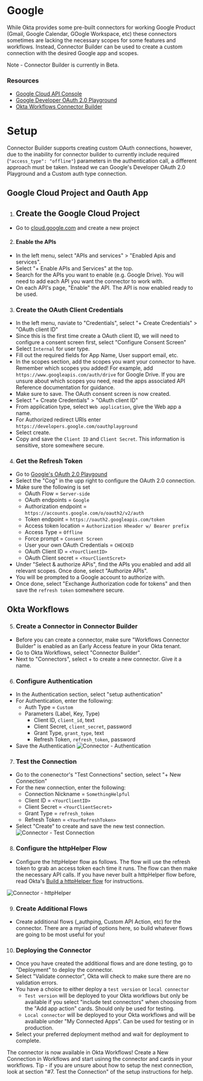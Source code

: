 # Google
While Okta provides some pre-built connectors for working Google Product (Gmail, Google Calendar, GOogle Workspace, etc) these connectors sometimes are lacking the necessary scopes for some features and workflows. Instead, Connector Builder can be used to create a custom connection with the desired Google app and scopes.

Note - Connector Builder is currently in Beta. 

### Resources
* [Google Cloud API Console](https://console.cloud.google.com/apis/dashboard)
* [Google Developer OAuth 2.0 Playground](https://developers.google.com/oauthplayground/)
* [Okta Workflows Connector Builder](https://help.okta.com/wf/en-us/Content/Topics/Workflows/connector-builder/connector-builder.htm)

# Setup
Connector Builder supports creating custom OAuth connections, however, due to the inability for connector builder to currently include required (`"access_type": "offline"`) parameters in the authentication call, a different approach must be taken. Instead we can Google's Developer OAuth 2.0 Playground and a Custom auth type connection.

## Google Cloud Project and Oauth App

1. ## Create the Google Cloud Project
* Go to [cloud.google.com](https://console.cloud.google.com/) and create a new project 

2. #### Enable the APIs
* In the left menu, select "APIs and services" > "Enabled Apis and services". 
* Select "+ Enable APIs and Services" at the top.
* Search for the APIs you want to enable (e.g. Google Drive). You will need to add each API you want the connector to work with.
* On each API's page, "Enable" the API. The API is now enabled ready to be used.

3. ### Create the OAuth Client Credentials
* In the left menu, naviate to "Credentials", select "+ Create Credentials" > "OAuth client ID"
* Since this is the first time create a OAuth client ID, we will need to configure a consent screen first, select "Configure Consent Screen"
* Select `Internal` for user type.
* Fill out the required fields for App Name, User support email, etc.
* In the scopes section, add the scopes you want your connector to have. Remember which scopes you added! For example, add `https://www.googleapis.com/auth/drive` for Google Drive.  If you are unsure about which scopes you need, read the apps associated API Reference documentation for guidance. 
* Make sure to save. The OAuth consent screen is now created.
* Select "+ Create Credentials" >  "OAuth client ID"
* From application type, select `Web application`, give the Web app a name.
* For Authorized redirect URIs enter `https://developers.google.com/oauthplayground`
* Select create.
* Copy and save the `Client ID` and `Client Secret`. This information is sensitive, store somewhere secure.

4. ### Get the Refresh Token
* Go to [Google's OAuth 2.0 Playgound](https://developers.google.com/oauthplayground/)
* Select the "Cog" in the upp right to configure the OAuth 2.0 connection.
* Make sure the following is set
    * OAuth Flow = `Server-side`
    * OAuth endpoints = `Google`
    * Authorization endpoint = `https://accounts.google.com/o/oauth2/v2/auth`
    * Token endpoint = `https://oauth2.googleapis.com/token`
    * Access token location = `Authorization Hheader w/ Bearer prefix`
    * Access Type = `Offline`
    * Force prompt = `Consent Screen`
    * User your own OAuth Credentials = `CHECKED`
    * OAuth Client ID = `<YourClientID>`
    * OAuth Client secret = `<YourClientScret>`
* Under "Select & authorize APis", find the APIs you enabled and add all relevant scopes. Once done, select "Authorize APIs".
* You will be prompted to a Google account to authorize with.
* Once done, select "Exchange Authorization code for tokens" and then save the `refresh token` somewhere secure.

## Okta Workflows

5. ### Create a Connector in Connector Builder
* Before you can create a connector, make sure "Workflows Connector Builder" is enabled as an Early Access feature in your Okta tenant.
* Go to Okta Workflows, select "Connector Builder".
* Next to "Connectors", select + to create a new connector. Give it a name.

6. ### Configure Authentication
* In the Authentication section, select "setup authentication"
* For Authentication, enter the following:
    * Auth Type = `Custom`
    * Parameters (Label, Key, Type)
        * Client ID, `client_id`, text
        * Client Secret, `client_secret`, password
        * Grant Type, `grant_type`, text
        * Refresh Token, `refresh_token`, password
* Save the Authentication
![Connector - Authentication](/Connectors/Google/Connector%20-%20Authentication.png)

7. ### Test the Connection
* Go to the conenector's "Test Connections" section, select "+ New Connection"
* For the new connection, enter the following:
    * Connection Nickname = `SomethingHelpful`
    * Client ID = `<YourClientID>`
    * Client Secret = `<YourClientSecret>`
    * Grant Type = `refresh_token`
    * Refresh Token = `<YourRefreshToken>`
* Select "Create" to create and save the new test connection.
![Connector - Test Connection](/Connectors/Google/Connector%20-%20Test%20Connection.png)

8. ### Configure the httpHelper Flow
* Configure the httpHelper flow as follows. The flow will use the refresh token to grab an access token each time it runs. The flow can then make the necessary API calls. If you have never built a httpHelper flow before, read Okta's [Build a httpHelper flow](https://help.okta.com/wf/en-us/Content/Topics/Workflows/connector-builder/capia-httphelper.htm) for instructions.

![Connector - httpHelper](/Connectors/Google/Connector%20-%20httpHelper.png)

9. ### Create Additional Flows
* Create additional flows (_authping, Custom API Action, etc) for the connector. There are a myriad of options here, so build whatever flows are going to be most useful for you!

10. ### Deploying the Connector
* Once you have created the additional flows and are done testing, go to "Deployment" to deploy the connector.
* Select "Validate connector", Okta will check to make sure there are no validation errors.
* You have a choice to either deploy a `test version` or `local connector`
    * `Test version` will be deployed to your Okta workflows but only be available if you select "include test connectors" when choosing from the "Add app action" cards. Should only be used for testing.
    * `Local connector` will be deployed to your Okta workflows and will be available under "My Connected Apps". Can be used for testing or in production.
* Select your preferred deployment method and wait for deployment to complete.

The connector is now available in Okta Workflows! Create a New Connection in Workflows and start usinng the connector and cards in your workflows.
Tip - if you are unsure about how to setup the next connection, look at section "#7. Test the Connection" of the setup instructions for help.